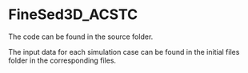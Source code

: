 # FineSed3D_ACSTC

The code can be found in the source folder.

The input data for each simulation case can be found in the initial files folder in the corresponding files.
